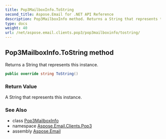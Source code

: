 ```yaml
---
title: Pop3MailboxInfo.ToString
second_title: Aspose.Email for .NET API Reference
description: Pop3MailboxInfo method. Returns a String that represents this instance
type: docs
weight: 40
url: /net/aspose.email.clients.pop3/pop3mailboxinfo/tostring/
---
```

## Pop3MailboxInfo.ToString method

Returns a String that represents this instance.

```csharp
public override string ToString()
```

### Return Value

A String that represents this instance.

### See Also

* class [Pop3MailboxInfo](../)
* namespace [Aspose.Email.Clients.Pop3](../../pop3mailboxinfo/)
* assembly [Aspose.Email](../../../)



